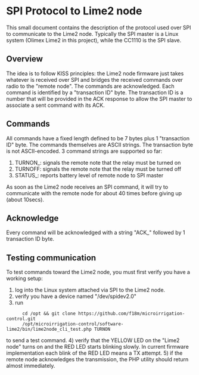 # SPI Protocol to Lime2 node #

This small document contains the description of the protocol used over SPI to
communicate to the Lime2 node.
Typically the SPI master is a Linux system (Olimex Lime2 in this project), while
the CC1110 is the SPI slave.

## Overview ##

The idea is to follow KISS principles: the Lime2 node firmware just takes whatever
is received over SPI and bridges the received commands over radio to the "remote node".
The commands are acknowledged. 
Each command is identified by a "transaction ID" byte.
The transaction ID is a number that will be provided in the ACK response to allow the 
SPI master to associate a sent command with its ACK.

## Commands ##

All commands have a fixed length defined to be 7 bytes plus 1 "transaction ID" byte.
The commands themselves are ASCII strings. The transaction byte is not ASCII-encoded.
3 command strings are supported so far:
 1. TURNON_: signals the remote note that the relay must be turned on
 2. TURNOFF: signals the remote note that the relay must be turned off
 3. STATUS_: reports battery level of remote node to SPI master

As soon as the Lime2 node receives an SPI command, it will try to communicate with the
remote node for about 40 times before giving up (about 10secs).

## Acknowledge ##

Every command will be acknowledged with a string "ACK_" followed by 1 transaction ID byte.

## Testing communication ##

To test commands toward the Lime2 node, you must first verify you have a working setup:
1) log into the Linux system attached via SPI to the Lime2 node.
2) verify you have a device named "/dev/spidev2.0"
3) run
```
      cd /opt && git clone https://github.com/f18m/microirrigation-control.git
      /opt/microirrigation-control/software-lime2/bin/lime2node_cli_test.php TURNON
```
   to send a test command.
4) verify that the YELLOW LED on the "Lime2 node" turns on and the RED LED starts blinking
   slowly. In current firmware implementation each blink of the RED LED means a TX attempt.
5) if the remote node acknowledges the transmission, the PHP utility should return almost immediately.